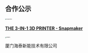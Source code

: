 ## 合作公示

<img src="snapmaker.png" alt="snapmaker" style="zoom: 25%;" />

#### [THE 3-IN-1 3D PRINTER - Snapmaker](https://snapmaker.com/)

<img src="HAIKAI-logo.png" alt="HAIKAI" style="zoom: 25%;" />

厦门海泰新能技术有限公司
